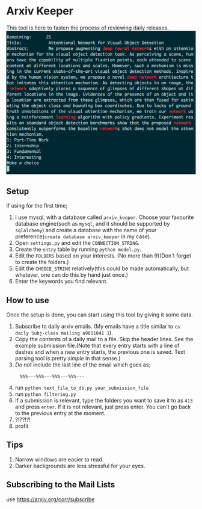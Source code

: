 Arxiv Keeper
============
This tool is here to fasten the process of reviewing daily releases.
![screenshot](screenshot.png)

Setup
----------
If using for the first time; 

1. I use mysql, with a database called `arxiv_keeper`. Choose your favourite database engine(such as `mysql`, and it should be supported by `sqlalchemy`) and create a database with the name of your preference(`create database arxiv_keeper` in my case).
2. Open `settings.py` and edit the `CONNECTION_STRING`. 
3. Create the `entry` table by running `python model.py`.
4. Edit the `FOLDERS` based on your interests. (No more than 9)(Don't forget to create the folders.)
5. Edit the `CHOICE_STRING` relatively(this could be made automatically, but whatever, one can do this by hand just once.)
6. Enter the keywords you find relevant.

How to use
----------
Once the setup is done, you can start using this tool by giving it some data.

1. Subscribe to daily arxiv emails. (My emails have a title similar to `cs daily Subj-class mailing a9811841 1`). 
2. Copy the contents of a daily mail to a file. Skip the header lines. See the example submission file.(Note that every entry starts with a line of dashes and when a new entry starts, the previous one is saved. Text parsing tool is pretty *simple* in that sense.)
3. *Do not* include the last line of the email which goes as;
```
	 %%%---%%%---%%%---%%%--- 
```
4. run `python text_file_to_db.py your_submission_file`
5. run `python filtering.py`
6. If a submission is relevant, type the folders you want to save it to as `413` and press `enter`. If it is not relevant, just press enter. You can't go back to the previous entry at the moment.
7. ?!??!?!
8. profit

Tips
----------

1. Narrow windows are easier to read.
2. Darker backgrounds are less stressful for your eyes.


Subscribing to the Mail Lists
----------
use https://arxiv.org/corr/subscribe
